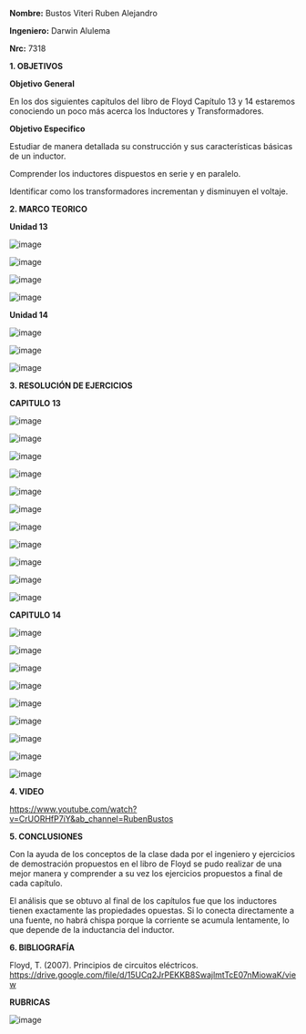 **Nombre:** Bustos Viteri Ruben Alejandro

**Ingeniero:** Darwin Alulema

**Nrc:** 7318

**1. OBJETIVOS**

**Objetivo General**

En los dos siguientes capítulos del libro de Floyd Capítulo 13 y 14 estaremos conociendo un poco más acerca los Inductores y Transformadores.

**Objetivo Especifico**

Estudiar de manera detallada su construcción y sus características básicas de un inductor.

Comprender los inductores dispuestos en serie y en paralelo.

Identificar como los transformadores incrementan y disminuyen el voltaje.

**2. MARCO TEORICO**

**Unidad 13**

![image](https://user-images.githubusercontent.com/105680588/185512588-a34e93d9-1134-4fa6-befe-83d1a74ccaef.png)

![image](https://user-images.githubusercontent.com/105680588/185512628-6894ee74-07e3-4b97-844a-1fd744dfab75.png)

![image](https://user-images.githubusercontent.com/105680588/185512647-686b43f6-72c6-4e2f-8daf-9a1ad9b09892.png)

![image](https://user-images.githubusercontent.com/105680588/185512671-27a46af6-114d-4618-85b3-82176d561e1f.png)

**Unidad 14**

![image](https://user-images.githubusercontent.com/105680588/185519178-e5624aef-976c-4087-9707-8bd41004b5a2.png)

![image](https://user-images.githubusercontent.com/105680588/185519211-25bafed5-3f23-4353-aef6-0596f9f03b13.png)

![image](https://user-images.githubusercontent.com/105680588/185519253-d4a1ae8f-42d9-4d61-895c-3d770da1070c.png)

**3. RESOLUCIÓN DE EJERCICIOS**

**CAPITULO 13**

![image](https://user-images.githubusercontent.com/105680588/185535435-5232db66-82b4-4184-8c1e-e857067f56f9.png)

![image](https://user-images.githubusercontent.com/105680588/185535474-4380f400-68a4-48ed-afc9-8c0db52c07db.png)

![image](https://user-images.githubusercontent.com/105680588/185535572-660a49a0-d31a-44b9-889c-25b8bb0c36f0.png)

![image](https://user-images.githubusercontent.com/105680588/185535614-45cef0fa-ee31-42a2-a1ac-888ed424e999.png)

![image](https://user-images.githubusercontent.com/105680588/185544622-4adedcde-92d4-4594-ab8d-aaf82bb05381.png)

![image](https://user-images.githubusercontent.com/105680588/185544649-5b50ebd2-44c4-4397-a179-cd29643df479.png)

![image](https://user-images.githubusercontent.com/105680588/185544704-0ec4780b-4a1c-4d79-93a7-31ce297829f6.png)

![image](https://user-images.githubusercontent.com/105680588/185544760-a7da1513-471e-4316-90b8-73784214e9b1.png)

![image](https://user-images.githubusercontent.com/105680588/185544783-19b54c12-ff8d-4c8a-9a7d-431fa351c9bf.png)

![image](https://user-images.githubusercontent.com/105680588/185544811-808931ce-8d39-4974-82d9-7559a20c7223.png)

![image](https://user-images.githubusercontent.com/105680588/185544836-66c81cc0-47e1-437e-b574-cee5021e21ee.png)

**CAPITULO 14**

![image](https://user-images.githubusercontent.com/105680588/185544966-ba2aca42-e00b-4f03-ab45-7a583753b572.png)

![image](https://user-images.githubusercontent.com/105680588/185544989-bc84a15c-6275-4183-b449-056b7febd6e3.png)

![image](https://user-images.githubusercontent.com/105680588/185545012-474dd0a5-c401-44c7-a78b-cda50c0b8f39.png)

![image](https://user-images.githubusercontent.com/105680588/185545036-0b644448-6b3c-4ade-9e2c-8a95d7d555ff.png)

![image](https://user-images.githubusercontent.com/105680588/185545068-65491701-eb1a-484f-a8ee-101dab356522.png)

![image](https://user-images.githubusercontent.com/105680588/185545093-edb323a2-9d94-4158-b2c0-a92dce9ad803.png)

![image](https://user-images.githubusercontent.com/105680588/185545123-11b4d616-9afa-478e-bc75-68be8ca2a27d.png)

![image](https://user-images.githubusercontent.com/105680588/185545148-8ed59e3e-f6dd-457b-838c-e49952f133e2.png)

![image](https://user-images.githubusercontent.com/105680588/185545177-ec4d0b23-88f4-48cc-b0fc-832f93ade595.png)

**4. VIDEO**

https://www.youtube.com/watch?v=CrUORHfP7iY&ab_channel=RubenBustos

**5. CONCLUSIONES**

Con la ayuda de los conceptos de la clase dada por el ingeniero y ejercicios de demostración propuestos en el libro de Floyd se pudo realizar de una mejor manera y comprender a su vez los ejercicios propuestos a final de cada capítulo.

El análisis que se obtuvo al final de los capítulos fue que los inductores tienen exactamente las propiedades opuestas. Si lo conecta directamente a una fuente, no habrá chispa porque la corriente se acumula lentamente, lo que depende de la inductancia del inductor.

**6. BIBLIOGRAFÍA**

Floyd, T. (2007). Principios de circuitos eléctricos. https://drive.google.com/file/d/15UCq2JrPEKKB8SwajlmtTcE07nMiowaK/view

**RUBRICAS**

![image](https://user-images.githubusercontent.com/105680588/185482437-5326df39-651d-4a99-8eac-c14fe869895f.png)
